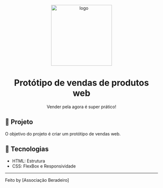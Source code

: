 <p align="center">
    <img alt="logo" src="src/imagens/Logo/logo.png" width="200px" />
</p>

<h1 align="center">
  Protótipo de vendas de produtos web
</h1>

<p align="center">Vender pela agora é super prático!</p>




## 🚀 Projeto

O objetivo do projeto é criar um protótipo de vendas web.

## 🔧 Tecnologias

- HTML: Estrutura
- CSS: FlexBox e Responsividade

---

Feito by [Associação Beradeiro]

